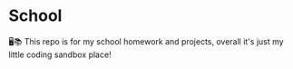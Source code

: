 # School
🖥📚 This repo is for my school homework and projects, overall it's just my little coding sandbox place!
